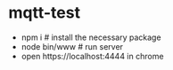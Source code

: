 # mqtt-test

- npm i # install the necessary package
- node bin/www # run server
- open https://localhost:4444 in chrome